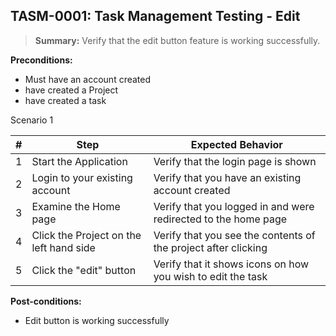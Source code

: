 ## **TASM-0001:** Task Management Testing - Edit  

> **Summary:** Verify that the edit button feature is working successfully.  <br>

**Preconditions:** 
- Must have an account created
- have created a Project
- have created a task

Scenario 1 

 | \# | Step | Expected Behavior | 
 |----|------|-------------------| 
 |  1 | Start the Application    | Verify that the login page is shown  | 
 |  2 | Login to your existing account    | Verify that you have an existing account created   | 
 |  3 | Examine the Home page     | Verify that you logged in and were redirected to the home page  |  
 |  4 | Click the Project on the left hand side| Verify that you see the contents of the project after clicking |
 |  5 | Click the "edit" button    | Verify that it shows icons on how you wish to edit the task | 


**Post-conditions:**  
   - Edit button is working successfully

